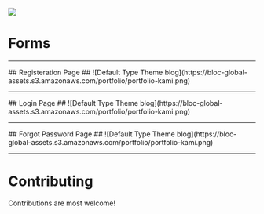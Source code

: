 ![](https://raw.githubusercontent.com/matiassingers/awesome-readme/master/icon.png)
# Forms #
<hr>
## Registeration Page ##
![Default Type Theme blog](https://bloc-global-assets.s3.amazonaws.com/portfolio/portfolio-kami.png)
<hr>
## Login Page ##
![Default Type Theme blog](https://bloc-global-assets.s3.amazonaws.com/portfolio/portfolio-kami.png)
<hr>
## Forgot Password Page ##
![Default Type Theme blog](https://bloc-global-assets.s3.amazonaws.com/portfolio/portfolio-kami.png)
<hr>

# Contributing #
Contributions are most welcome!
